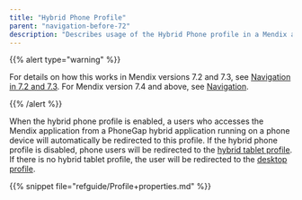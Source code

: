 ```yaml
---
title: "Hybrid Phone Profile"
parent: "navigation-before-72"
description: "Describes usage of the Hybrid Phone profile in a Mendix app for Mendix versions 7.0 and 7.1."
---
```


{{% alert type="warning" %}}

For details on how this works in Mendix versions 7.2 and 7.3, see [Navigation in 7.2 and 7.3](navigation-in-72-and-73). For Mendix version 7.4 and above, see [Navigation](navigation).

{{% /alert %}}

When the hybrid phone profile is enabled, a users who accesses the Mendix application from a PhoneGap hybrid application running on a phone device will automatically be redirected to this profile. If the hybrid phone profile is disabled, phone users will be redirected to the [hybrid tablet profile](hybrid-tablet-profile). If there is no hybrid tablet profile, the user will be redirected to the [desktop profile](desktop-profile).

{{% snippet file="refguide/Profile+properties.md" %}}
